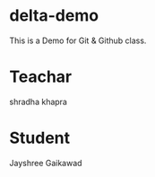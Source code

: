 # delta-demo
This is a Demo for Git &amp; Github class.

# Teachar
shradha khapra

# Student 
Jayshree Gaikawad 
